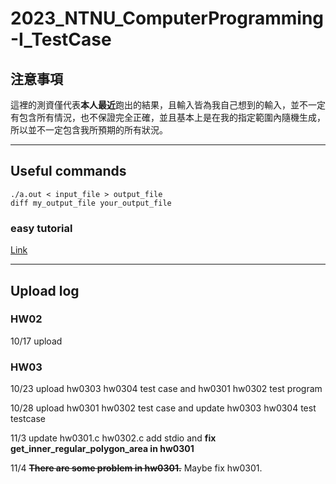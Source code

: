 # 2023_NTNU_ComputerProgramming-I_TestCase

## 注意事項
這裡的測資僅代表**本人最近**跑出的結果，且輸入皆為我自己想到的輸入，並不一定有包含所有情況，也不保證完全正確，並且基本上是在我的指定範圍內隨機生成，所以並不一定包含我所預期的所有狀況。

---

## Useful commands

```shell
./a.out < input_file > output_file
diff my_output_file your_output_file
```

### easy tutorial

[Link](https://hackmd.io/@vUfMCtPkSZewQjrjIwuJgg/HyiJvee-p)

---

## Upload log

### HW02

10/17 upload

### HW03

10/23 upload hw0303 hw0304 test case and hw0301 hw0302 test program

10/28 upload hw0301 hw0302 test case and update hw0303 hw0304 test testcase

11/3 update hw0301.c hw0302.c add stdio and **fix get_inner_regular_polygon_area in hw0301**

11/4 ~~**There are some problem in hw0301.**~~ Maybe fix hw0301.